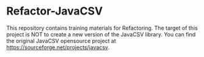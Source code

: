 # Refactor-JavaCSV

This repository contains training materials for Refactoring.
The target of this project is NOT to create a new version of the JavaCSV library.
You can find the original JavaCSV opensource project at https://sourceforge.net/projects/javacsv.
